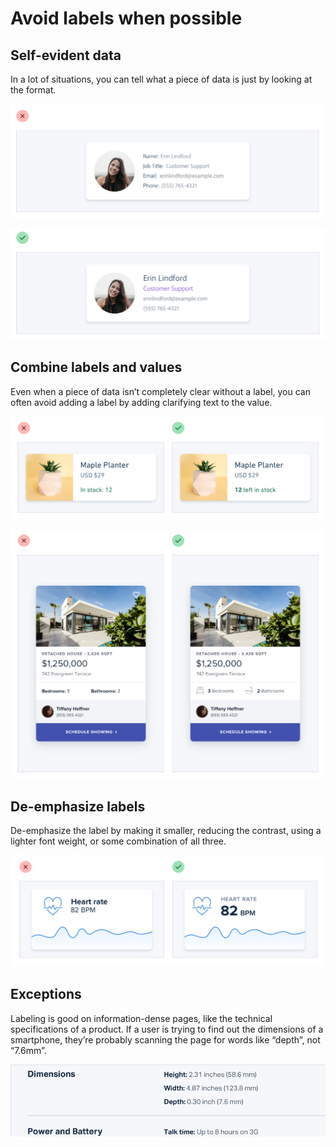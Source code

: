 # Avoid labels when possible

## Self-evident data

In a lot of situations, you can tell what a piece of data is just by looking at the format.

![](../.gitbook/assets/avoid-label-format-bad.png)

![](../.gitbook/assets/avoid-label-format-good.png)

## Combine labels and values

Even when a piece of data isn’t completely clear without a label, you can often avoid adding a label by adding clarifying text to the value.

![](../.gitbook/assets/avoid-label-combine-text1.png)

![](../.gitbook/assets/avoid-label-combine-text2.png)

## De-emphasize labels

De-emphasize the label by making it smaller, reducing the contrast, using a lighter font weight, or some combination of all three.

![](../.gitbook/assets/avoid-label-make-secondary.png)

## Exceptions

Labeling is good on information-dense pages, like the technical specifications of a product. If a user is trying to find out the dimensions of a smartphone, they’re probably scanning the page for words like “depth”, not “7.6mm”.

![](../.gitbook/assets/avoid-label-exception.png)
